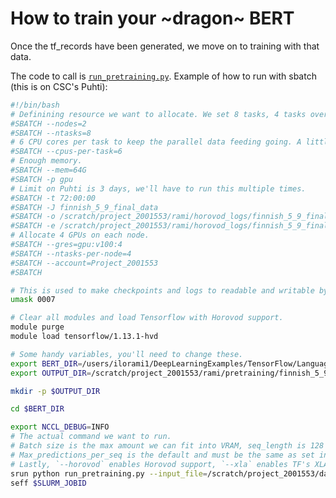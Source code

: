 How to train your ~dragon~ BERT
===============================

Once the tf_records have been generated, we move on to training with that data.

The code to call is [`run_pretraining.py`](https://github.com/haamis/DeepLearningExamples_FinBERT/blob/master/TensorFlow/LanguageModeling/BERT_nonscaling/run_pretraining.py). Example of how to run with sbatch (this is on CSC's Puhti):

```bash
#!/bin/bash
# Definining resource we want to allocate. We set 8 tasks, 4 tasks over 2 nodes as we have 4 GPUs per node.
#SBATCH --nodes=2
#SBATCH --ntasks=8
# 6 CPU cores per task to keep the parallel data feeding going. A little overkill, but CPU time is very cheap compared to GPU time.
#SBATCH --cpus-per-task=6
# Enough memory.
#SBATCH --mem=64G
#SBATCH -p gpu
# Limit on Puhti is 3 days, we'll have to run this multiple times.
#SBATCH -t 72:00:00
#SBATCH -J finnish_5_9_final_data
#SBATCH -o /scratch/project_2001553/rami/horovod_logs/finnish_5_9_final_data_out-%j.txt
#SBATCH -e /scratch/project_2001553/rami/horovod_logs/finnish_5_9_final_data_err-%j.txt
# Allocate 4 GPUs on each node.
#SBATCH --gres=gpu:v100:4
#SBATCH --ntasks-per-node=4
#SBATCH --account=Project_2001553
#SBATCH

# This is used to make checkpoints and logs to readable and writable by other members in the project.
umask 0007

# Clear all modules and load Tensorflow with Horovod support.
module purge
module load tensorflow/1.13.1-hvd

# Some handy variables, you'll need to change these.
export BERT_DIR=/users/ilorami1/DeepLearningExamples/TensorFlow/LanguageModeling/BERT_nonscaling/
export OUTPUT_DIR=/scratch/project_2001553/rami/pretraining/finnish_5_9_final_data/

mkdir -p $OUTPUT_DIR

cd $BERT_DIR

export NCCL_DEBUG=INFO
# The actual command we want to run.
# Batch size is the max amount we can fit into VRAM, seq_length is 128 for the first part of the training.
# Max_predictions_per_seq is the default and must be the same as set in the tfrecord generation.
# Lastly, `--horovod` enables Horovod support, `--xla` enables TF's XLA JIT and `--use_fp16` enables support for mixed-precision training.
srun python run_pretraining.py --input_file=/scratch/project_2001553/data-sep-2019/finnish/tfrecords/cased/128/* --output_dir=$OUTPUT_DIR --do_train=True --do_eval=False --bert_config_file=$BERT_DIR/finnish_main_config_50k.json --train_batch_size=140 --max_seq_length=128 --max_predictions_per_seq=20 --num_train_steps=900000 --num_warmup_steps=9000 --learning_rate=1e-4 --horovod --use_xla --use_fp16
seff $SLURM_JOBID
```
